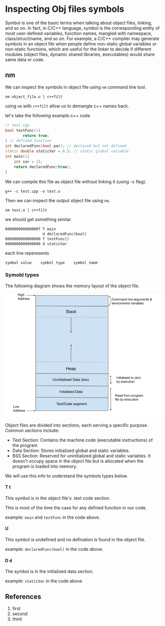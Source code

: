 # Inspecting Obj files symbols

Symbol is one of the basic terms when talking about object files, linking, and so on. In fact, in C/C++ language, symbol is the corresponding entity of most user-defined variables, function names, mangled with namespace, class/struct/name, and so on. For example, a C/C++ compiler may generate symbols in an object file when people define non-static global variables or non-static functions, which are useful for the linker to decide if different modules (object files, dynamic shared libraries, executables) would share same data or code.

## nm

We can inspect the symbols in object file using `nm` command line tool.

```console
nm object_file.o | c++filt 
```

using `nm` with `c++filt` allow us to demangle c++ names back. 

let's take the following example c++ code

```c++
// test.cpp
bool testFunc(){
        return true;
} // defined function
int declaredFunc(bool par); // declared but not defined
static double staticVar = 0.5; // static global variable
int main(){
    int var = 15;
    return declaredFunc(true);
}
```
We can compile this file as object file without linking it (using -c flag). 

```console
g++ -c test.cpp -o test.o
```

Then we can inspect the output object file using `nm`.

```console
nm test.o | c++filt
```
we should get something similar. 

```console
000000000000000f T main
                 U declaredFunc(bool)
0000000000000000 T testFunc()
0000000000000000 d staticVar

```
each line reperesents 

```
symbol value    symbol type    symbol name
```

### Symobl types

The following diagram shows the memory layout of the object file. 

![memory layout](media/memory-layout.jpg)

Object files are divided into sections, each serving a specific purpose. Common sections include:

- Text Section: Contains the machine code (executable instructions) of the program
- Data Section: Stores initialized global and static variables.
- BSS Section: Reserved for uninitialized global and static variables. It doesn't occupy space in the object file but is allocated when the program is loaded into memory.

We will use this info to understand the symbols types below. 

#### T t

This symbol is in the object file's .text code section. 

This is most of the time the case for any defined function in our code. 

example: `main` and `testFunc` in the code above. 

#### U

This symbol is undefined and no defination is found in the object file. 

example: `declaredFunc(bool)` in the code above. 

#### D d

The symbol is in the initialized data section. 

example: `staticVar` in the code above


## References

1. first
2. second
3. third



